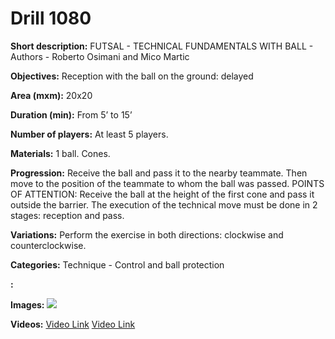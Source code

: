 # Drill 1080

**Short description:**
FUTSAL - TECHNICAL FUNDAMENTALS WITH BALL - Authors - Roberto Osimani and Mico Martic

**Objectives:**
Reception with the ball on the ground: delayed

**Area (mxm):**
20x20

**Duration (min):**
From 5’ to 15’

**Number of players:**
At least 5 players.

**Materials:**
1 ball. Cones.

**Progression:**
Receive the ball and pass it to the nearby teammate. Then move to the position of the teammate to whom the ball was passed. POINTS OF ATTENTION: Receive the ball at the height of the first cone and pass it outside the barrier. The execution of the technical move must be done in 2 stages: reception and pass.

**Variations:**
Perform the exercise in both directions: clockwise and counterclockwise.

**Categories:**
Technique - Control and ball protection

**:**


**Images:**
![](https://www.coachingfutsal.com/\images\c448b499786da9a51c04fc2bec51a94ccf0c7ae1e153dfdc06d8bc018ece459f35a7768dddc7cfa98fe8e09256d9459b8944c03736ba10a71614d16f82fc563252c1ca3fce65c.jpg)

**Videos:**
[Video Link](https://www.youtube.com/embed/X3ywe2jmqGE)
[Video Link](https://www.youtube.com/embed/puj7ujxgKV4)

